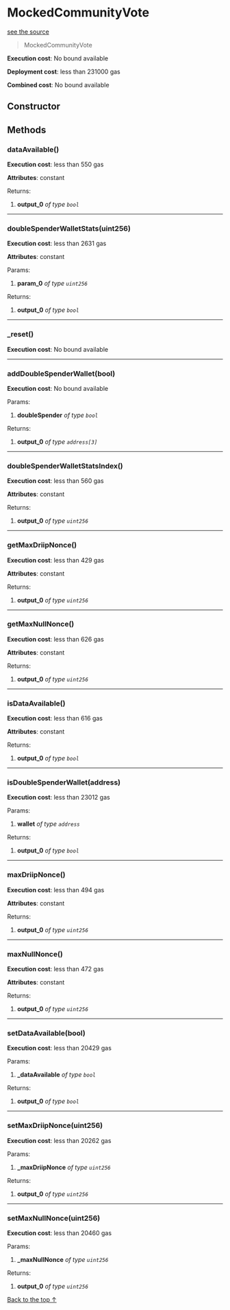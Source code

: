 # MockedCommunityVote
[see the source](git+https://github.com/hubiinetwork/nahmii-contracts/tree/master/contracts/test/MockedCommunityVote.sol)
> MockedCommunityVote


**Execution cost**: No bound available

**Deployment cost**: less than 231000 gas

**Combined cost**: No bound available

## Constructor






## Methods
### dataAvailable()


**Execution cost**: less than 550 gas

**Attributes**: constant



Returns:


1. **output_0** *of type `bool`*

--- 
### doubleSpenderWalletStats(uint256)


**Execution cost**: less than 2631 gas

**Attributes**: constant


Params:

1. **param_0** *of type `uint256`*

Returns:


1. **output_0** *of type `bool`*

--- 
### _reset()


**Execution cost**: No bound available




--- 
### addDoubleSpenderWallet(bool)


**Execution cost**: No bound available


Params:

1. **doubleSpender** *of type `bool`*

Returns:


1. **output_0** *of type `address[3]`*

--- 
### doubleSpenderWalletStatsIndex()


**Execution cost**: less than 560 gas

**Attributes**: constant



Returns:


1. **output_0** *of type `uint256`*

--- 
### getMaxDriipNonce()


**Execution cost**: less than 429 gas

**Attributes**: constant



Returns:


1. **output_0** *of type `uint256`*

--- 
### getMaxNullNonce()


**Execution cost**: less than 626 gas

**Attributes**: constant



Returns:


1. **output_0** *of type `uint256`*

--- 
### isDataAvailable()


**Execution cost**: less than 616 gas

**Attributes**: constant



Returns:


1. **output_0** *of type `bool`*

--- 
### isDoubleSpenderWallet(address)


**Execution cost**: less than 23012 gas


Params:

1. **wallet** *of type `address`*

Returns:


1. **output_0** *of type `bool`*

--- 
### maxDriipNonce()


**Execution cost**: less than 494 gas

**Attributes**: constant



Returns:


1. **output_0** *of type `uint256`*

--- 
### maxNullNonce()


**Execution cost**: less than 472 gas

**Attributes**: constant



Returns:


1. **output_0** *of type `uint256`*

--- 
### setDataAvailable(bool)


**Execution cost**: less than 20429 gas


Params:

1. **_dataAvailable** *of type `bool`*

Returns:


1. **output_0** *of type `bool`*

--- 
### setMaxDriipNonce(uint256)


**Execution cost**: less than 20262 gas


Params:

1. **_maxDriipNonce** *of type `uint256`*

Returns:


1. **output_0** *of type `uint256`*

--- 
### setMaxNullNonce(uint256)


**Execution cost**: less than 20460 gas


Params:

1. **_maxNullNonce** *of type `uint256`*

Returns:


1. **output_0** *of type `uint256`*

[Back to the top ↑](#mockedcommunityvote)
